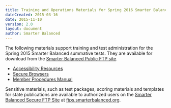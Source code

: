 ```yaml
---
title: Training and Operations Materials for Spring 2016 Smarter Balanced Tests
dateCreated: 2015-03-16
date: 2015-11-10
version: 2.0
layout: document
author: Smarter Balanced
---
```


The following materials support training and test administration for the Spring 2015 Smarter Balanced summative tests. They are available for download from the [Smarter Balanced Public FTP site](ftp://ftps.smarterbalanced.org/~sbacpublic/Public).

* [Accessibility Resources](ftp://ftps.smarterbalanced.org/~sbacpublic/Public/AccessibilityResources/)
* [Secure Browsers](ftp://ftps.smarterbalanced.org/~sbacpublic/Public/SecureBrowsers/)
* [Member Procedures Manual](ftp://ftps.smarterbalanced.org/~sbacpublic/Public/Member_Procedures_Manual_10-30-2015.pdf)

Sensitive materials, such as test packages, scoring materials and templates for state publications are available to authorized users on the [Smarter Balanced Secure FTP Site](http://ftps.smarterbalanced.org) at [ftps.smarterbalanced.org](http://ftps.smarterbalanced.org).

